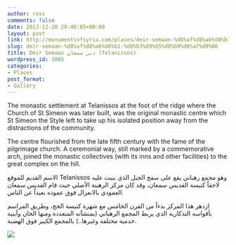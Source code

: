 ```yaml
---
author: ross
comments: false
date: 2013-12-20 20:46:05+00:00
layout: post
link: http://monumentsofsyria.com/places/deir-semaan-%d8%af%d8%a6%d8%b1-%d8%b3%d9%85%d8%b9%d8%a7%d9%86/
slug: deir-semaan-%d8%af%d8%a6%d8%b1-%d8%b3%d9%85%d8%b9%d8%a7%d9%86
title: Deir Semaan دير سمعان (Telanissos)
wordpress_id: 3085
categories:
- Places
post_format:
- Gallery
---
```


The monastic settlement at Telanissos at the foot of the ridge where the Church of St Simeon was later built, was the original monastic centre which St Simeon the Style left to take up his isolated position away from the distractions of the community.

The centre flourished from the late fifth century with the fame of the pilgrimage church. A ceremonial way, still marked by a commemorative arch, joined the monastic collectives (with its inns and other facilities) to the great complex on the hill.


الاسم القديم للموقع Telanissos وهو مجمع رهباني يقع على سفح الجبل الذي بنيت عليه لاحقاً كنيسة القديس سمعان، وقد كان مركز الرهبنة الأصلي حيث قام القديس سمعان العمودي بالانعزال فوق عموده بعيداً عن الناس.




ازدهر هذا المركز بدءاً من القرن الخامس مع شهرة كنيسة الحج، وطريق المراسم بأقواسه التذكارية الذي يربط المجمع الرهباني (بمنشآته المتعددة ومنها الخان وأبنية خدمية مختلفة وغيرها..) بالمجمع الكبير فوق الهضبة.


![](http://monumentsofsyria.com/nextgen-attach_to_post/preview/id--3097)
